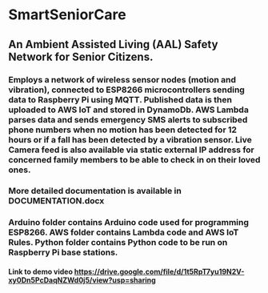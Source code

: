 # SmartSeniorCare

## An Ambient Assisted Living (AAL) Safety Network for Senior Citizens.

### Employs a network of wireless sensor nodes (motion and vibration), connected to ESP8266 microcontrollers sending data to Raspberry Pi using MQTT. Published data is then uploaded to AWS IoT and stored in DynamoDb. AWS Lambda parses data and sends emergency SMS alerts to subscribed phone numbers when no motion has been detected for 12 hours or if a fall has been detected by a vibration sensor. Live Camera feed is also available via static external IP address for concerned family members to be able to check in on their loved ones.

### More detailed documentation is available in DOCUMENTATION.docx

### Arduino folder contains Arduino code used for programming ESP8266. AWS folder contains Lambda code and AWS IoT Rules. Python folder contains Python code to be run on Raspberry Pi base stations.

#### Link to demo video https://drive.google.com/file/d/1t5RpT7yu19N2V-xy0Dn5PcDaqNZWd0j5/view?usp=sharing
